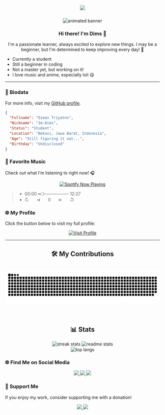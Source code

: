 <h1 align="center">
    <img src="https://readme-typing-svg.herokuapp.com/?font=Righteous&size=35&center=true&vCenter=true&width=500&height=70&duration=4000&lines=Im-Dims;+I'm+a+beginner;" />
</h1>

<p align="center">
  <img src="https://i.pinimg.com/originals/9e/b6/45/9eb64510150a5eaa7bc6e89e366508e7.gif" alt="animated banner" />
</p>

<h3 align="center">Hi there! I'm Dims 👋</h3>

<p align="center">
  I'm a passionate learner, always excited to explore new things. I may be a beginner, but I'm determined to keep improving every day! 🚀
  
- Currently a student  
- Still a beginner in coding  
- Not a master yet, but working on it!  
- I love music and anime, especially loli 😋
</p>

---

### 📝 **Biodata**
For more info, visit my [GitHub profile](https://github.com/Im-Dims).

```json
{
  "Fullname": "Dimas Triyatno",
  "Nickname": "Im-Dims",
  "Status": "Student",
  "Location": "Bekasi, Jawa Barat, Indonesia",
  "Age": "Still figuring it out...",
  "Birthday": "Undisclosed"
}
```

### **🎵 Favorite Music**
Check out what I’m listening to right now! 🎧
<p align="center">
  <a href="https://open.spotify.com/track/bfdadf6c-de9e-468b-bbfa-ffeb7c395aec?si=Btfle_keSyysCVtV-bZvFQ&utm_source=copy-link" target="_blank"><img src="https://now-playing-on-spotify.vercel.app/api/spotify" alt="Spotify Now Playing" width="350"/></a></p>

> * 00:00​ ━❍──────── 12:27 
> * ↻ㅤㅤ⊲ㅤㅤⅡㅤㅤ⊳ㅤㅤ↺ㅤ

### 🌐 **My Profile**
Click the button below to visit my full profile:

<p align="center">
  <a href="https://ssateam.my.id/profile/dims" target="_blank">
    <img src="https://img.shields.io/badge/Profile-Visit%20Now-blue?style=for-the-badge&logo=web&logoColor=white" alt="Visit Profile">
  </a>
</p>

---

<div align="center"> 
  <h2>🛠️ My Contributions</h2> 
  <br> 
  <img alt="snake eating my contributions" src="https://raw.githubusercontent.com/salesp07/salesp07/output/github-contribution-grid-snake.svg" /> 
  <br/><br/><br/> 
</div>

<h2 align="center">📊 Stats</h2> 
  <div align="center"> 
  <img width="390" src="https://github-readme-streak-stats-salesp07.vercel.app/?user=Im-Dims&count_private=true&theme=react&border_radius=10" alt="streak stats"/> 
  <img width="390" src="https://github-readme-stats-salesp07.vercel.app/api?username=Im-Dims&count_private=true&show_icons=true&theme=react&rank_icon=github&border_radius=10" alt="readme stats" /> 
  <br/> 
  <img width="325" align="center" src="https://github-readme-stats-salesp07.vercel.app/api/top-langs/?username=Im-Dims&hide=HTML&langs_count=8&layout=compact&theme=react&border_radius=10&size_weight=0.5&count_weight=0.5&exclude_repo=github-readme-stats" alt="top langs" /> 
</div>

### 🌐 **Find Me on Social Media**
<p align="center"> 
  <a href="https://instagram.com/dims_t11"> <img src="https://img.shields.io/badge/Instagram-E4405F?style=for-the-badge&logo=instagram&logoColor=white" /> </a> 
  <a href="https://www.youtube.com/@Dims_senpai"> <img src="https://img.shields.io/badge/YouTube-c4302b?style=for-the-badge&logo=youtube&logoColor=white" /> </a> 
  <a href="https://wa.me/6281398274790"> <img src="https://img.shields.io/badge/WhatsApp-25D366?style=for-the-badge&logo=whatsapp&logoColor=white" /> </a> 
</p>

### 💖 **Support Me**
If you enjoy my work, consider supporting me with a donation!
<p align="center"> 
  <a href="https://saweria.co/dimst"> <img src="https://img.shields.io/badge/Donate-Saweria-ff3e00?style=for-the-badge&logo=steam&logoColor=white" /> </a> 
  <a href="https://trakteer.id/ssa.api"> <img src="https://img.shields.io/badge/Donate-Trakteer-4B9F4A?style=for-the-badge&logo=ko-fi&logoColor=white" /> </a>
</p>

